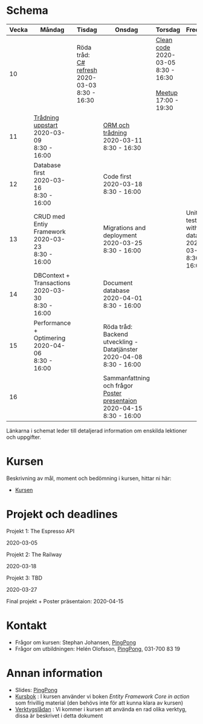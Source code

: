# Schema

Vecka|Måndag|Tisdag |Onsdag |Torsdag|Fredag
-----|-------|-------|------|------|------
10||Röda tråd: [C# refresh](lecture_01_oop.md)<br />2020-03-03<br />8:30 - 16:30||[Clean code](lecture_02_cleancode.md)<br />2020-03-05<br />8:30 - 16:30<br /><br />[Meetup](https://www.meetup.com/Goteborg-Computer-Education-Meetup-Group/events/267714745/)<br />17:00 - 19:30|
11|[Trådning uppstart](lecture_03_treads.md)<br />2020-03-09<br />8:30 - 16:00||[ORM och trådning](lecture_04_orm.md)<br />2020-03-11<br />8:30 - 16:30||
12|Database first<br />2020-03-16<br />8:30 - 16:00||Code first<br />2020-03-18<br />8:30 - 16:00||
13|CRUD med Entiy Framework<br />2020-03-23<br />8:30 - 16:00||Migrations and deployment<br />2020-03-25<br />8:30 - 16:00||Unit testing with data<br />2020-03-27<br />8:30 - 16:00
14|DBContext + Transactions<br />2020-03-30<br />8:30 - 16:00||Document database<br />2020-04-01<br />8:30 - 16:00||
15|Performance + Optimering<br />2020-04-06<br />8:30 - 16:00||Röda tråd: Backend utveckling - Datatjänster<br />2020-04-08<br />8:30 - 16:00||
16|  |                                       |Sammanfattning och frågor<br />[Poster presentaion](poster_presentation.md)<br />2020-04-15<br />8:30 - 16:00||

Länkarna i schemat leder till detaljerad information om enskilda lektioner och uppgifter.

# Kursen

Beskrivning av mål, moment och bedömning i kursen, hittar ni här:

* [Kursen](info_course.md)

# Projekt och deadlines
Projekt 1: The Espresso API

2020-03-05

Projekt 2: The Railway

2020-03-18

Projekt 3: TBD

2020-03-27

Final projekt + Poster präsentaion: 2020-04-15

# Kontakt
* Frågor om kursen: Stephan Johansen, [PingPong](https://yh.pingpong.se/courseId/9766/)
* Frågor om utbildningen: Helén Olofsson, [PingPong](https://yh.pingpong.se/courseId/9766/), 031-700 83 19

# Annan information
* Slides: [PingPong](https://yh.pingpong.se/courseId/9766/content.do?id=3419879)
* [Kursbok](info_book.md) : I kursen använder vi boken *Entity Framework Core in action* som frivillig material (den behövs inte för att kunna klara av kursen)
* [Verktygslådan](info_tools.md) : Vi kommer i kursen att använda en rad olika verktyg, dissa är beskrivet i detta dokument


